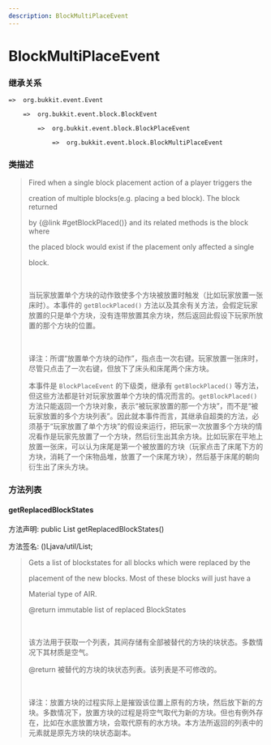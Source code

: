 ```yaml
---
description: BlockMultiPlaceEvent
---
```


# BlockMultiPlaceEvent

### 继承关系

    =>  org.bukkit.event.Event

        =>  org.bukkit.event.block.BlockEvent

            =>  org.bukkit.event.block.BlockPlaceEvent

                =>  org.bukkit.event.block.BlockMultiPlaceEvent

### 类描述

> Fired when a single block placement action of a player triggers the
> 
> creation of multiple blocks(e.g. placing a bed block). The block returned
> 
> by {@link #getBlockPlaced()} and its related methods is the block where
> 
> the placed block would exist if the placement only affected a single
> 
> block.
> 
> <br>
> 
> 当玩家放置单个方块的动作致使多个方块被放置时触发（比如玩家放置一张床时）。本事件的 `getBlockPlaced()` 方法以及其余有关方法，会假定玩家放置的只是单个方块，没有连带放置其余方块，然后返回此假设下玩家所放置的那个方块的位置。
> 
> <br>
> 
> 译注：所谓“放置单个方块的动作”，指点击一次右键。玩家放置一张床时，尽管只点击了一次右键，但放下了床头和床尾两个床方块。
> 
> 本事件是 `BlockPlaceEvent` 的下级类，继承有 `getBlockPlaced()` 等方法，但这些方法都是针对玩家放置单个方块的情况而言的。`getBlockPlaced()` 方法只能返回一个方块对象，表示“被玩家放置的那一个方块”，而不是“被玩家放置的多个方块列表”。因此就本事件而言，其继承自超类的方法，必须基于“玩家放置了单个方块”的假设来运行，把玩家一次放置多个方块的情况看作是玩家先放置了一个方块，然后衍生出其余方块。比如玩家在平地上放置一张床，可以认为床尾是第一个被放置的方块（玩家点击了床尾下方的方块，消耗了一个床物品堆，放置了一个床尾方块），然后基于床尾的朝向衍生出了床头方块。

### 方法列表

#### getReplacedBlockStates

方法声明: public List<BlockState> getReplacedBlockStates()

方法签名: ()Ljava/util/List;

> Gets a list of blockstates for all blocks which were replaced by the
> 
> placement of the new blocks. Most of these blocks will just have a
> 
> Material type of AIR.
> 
> @return immutable list of replaced BlockStates
> 
> <br>
> 
> 该方法用于获取一个列表，其间存储有全部被替代的方块的块状态。多数情况下其材质是空气。
> 
> @return 被替代的方块的块状态列表。该列表是不可修改的。
> 
> <br>
> 
> 译注：放置方块的过程实际上是摧毁该位置上原有的方块，然后放下新的方块。多数情况下，放置方块的过程是将空气取代为新的方块。但也有例外存在，比如在水底放置方块，会取代原有的水方块。本方法所返回的列表中的元素就是原先方块的块状态副本。
